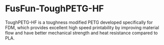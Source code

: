 # FusFun-ToughPETG-HF
ToughPETG-HF is a toughness modified PETG developed specifically for FDM, which provides excellent high speed printability by improving material flow and have better mechanical strength and heat resistance compared to PLA.
